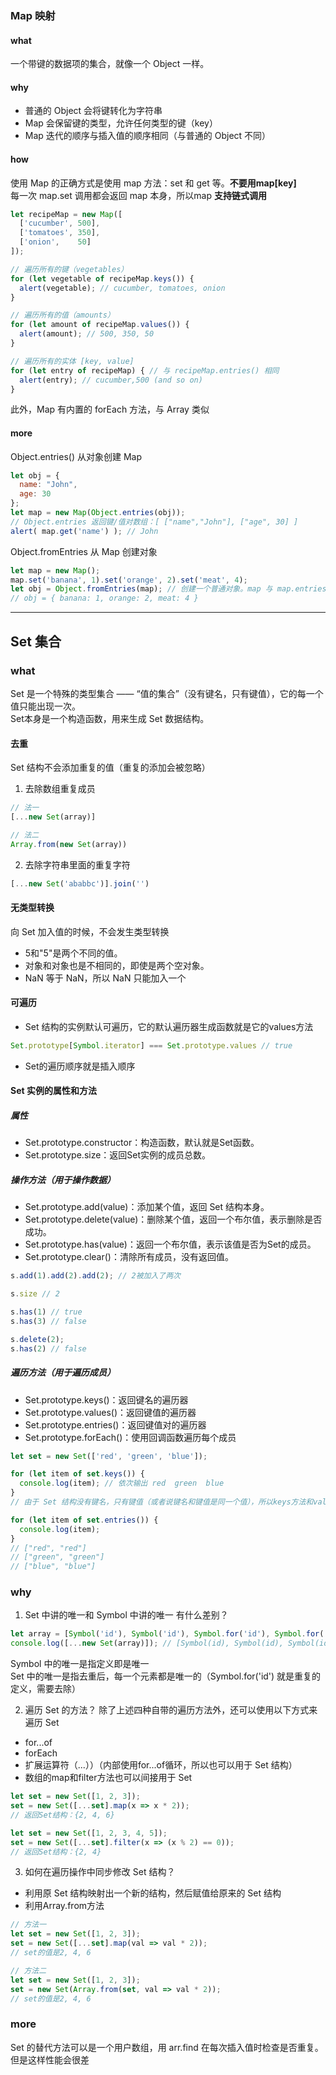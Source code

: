 ### Map 映射
#### what
一个带键的数据项的集合，就像一个 Object 一样。   

#### why
- 普通的 Object 会将键转化为字符串
- Map 会保留键的类型，允许任何类型的键（key）
- Map 迭代的顺序与插入值的顺序相同（与普通的 Object 不同）

#### how
使用 Map 的正确方式是使用 map 方法：set 和 get 等。**不要用map[key]**  
每一次 map.set 调用都会返回 map 本身，所以map **支持链式调用**
```js
let recipeMap = new Map([
  ['cucumber', 500],
  ['tomatoes', 350],
  ['onion',    50]
]);

// 遍历所有的键（vegetables）
for (let vegetable of recipeMap.keys()) {
  alert(vegetable); // cucumber, tomatoes, onion
}

// 遍历所有的值（amounts）
for (let amount of recipeMap.values()) {
  alert(amount); // 500, 350, 50
}

// 遍历所有的实体 [key, value]
for (let entry of recipeMap) { // 与 recipeMap.entries() 相同
  alert(entry); // cucumber,500 (and so on)
}
```
此外，Map 有内置的 forEach 方法，与 Array 类似

#### more
Object.entries() 从对象创建 Map
```js
let obj = {
  name: "John",
  age: 30
};
let map = new Map(Object.entries(obj));
// Object.entries 返回键/值对数组：[ ["name","John"], ["age", 30] ]
alert( map.get('name') ); // John
```
Object.fromEntries 从 Map 创建对象
```js
let map = new Map();
map.set('banana', 1).set('orange', 2).set('meat', 4);
let obj = Object.fromEntries(map); // 创建一个普通对象。map 与 map.entries() 结果相同
// obj = { banana: 1, orange: 2, meat: 4 }
```

***

## Set 集合
### what
Set 是一个特殊的类型集合 —— “值的集合”（没有键名，只有键值），它的每一个值只能出现一次。  
Set本身是一个构造函数，用来生成 Set 数据结构。

#### 去重
Set 结构不会添加重复的值（重复的添加会被忽略）  
1. 去除数组重复成员
```js
// 法一
[...new Set(array)]

// 法二
Array.from(new Set(array))
```
2. 去除字符串里面的重复字符
```js
[...new Set('ababbc')].join('')
```

#### 无类型转换
向 Set 加入值的时候，不会发生类型转换
- 5和"5"是两个不同的值。
- 对象和对象也是不相同的，即使是两个空对象。
- NaN 等于 NaN，所以 NaN 只能加入一个

#### 可遍历
- Set 结构的实例默认可遍历，它的默认遍历器生成函数就是它的values方法
```js
Set.prototype[Symbol.iterator] === Set.prototype.values // true
```
- Set的遍历顺序就是插入顺序

#### Set 实例的属性和方法
##### 属性
- Set.prototype.constructor：构造函数，默认就是Set函数。
- Set.prototype.size：返回Set实例的成员总数。

##### 操作方法（用于操作数据）
- Set.prototype.add(value)：添加某个值，返回 Set 结构本身。
- Set.prototype.delete(value)：删除某个值，返回一个布尔值，表示删除是否成功。
- Set.prototype.has(value)：返回一个布尔值，表示该值是否为Set的成员。
- Set.prototype.clear()：清除所有成员，没有返回值。
```js
s.add(1).add(2).add(2); // 2被加入了两次

s.size // 2

s.has(1) // true
s.has(3) // false

s.delete(2);
s.has(2) // false
```

##### 遍历方法（用于遍历成员）
- Set.prototype.keys()：返回键名的遍历器
- Set.prototype.values()：返回键值的遍历器
- Set.prototype.entries()：返回键值对的遍历器
- Set.prototype.forEach()：使用回调函数遍历每个成员
```js
let set = new Set(['red', 'green', 'blue']);

for (let item of set.keys()) {
  console.log(item); // 依次输出 red  green  blue
}
// 由于 Set 结构没有键名，只有键值（或者说键名和键值是同一个值），所以keys方法和values方法的行为完全一致。

for (let item of set.entries()) {
  console.log(item);
}
// ["red", "red"]
// ["green", "green"]
// ["blue", "blue"]
```

### why
1. Set 中讲的唯一和 Symbol 中讲的唯一 有什么差别？
```js
let array = [Symbol('id'), Symbol('id'), Symbol.for('id'), Symbol.for('id')];
console.log([...new Set(array)]); // [Symbol(id), Symbol(id), Symbol(id)]
```
Symbol 中的唯一是指定义即是唯一  
Set 中的唯一是指去重后，每一个元素都是唯一的（Symbol.for('id') 就是重复的定义，需要去除） 

2. 遍历 Set 的方法？
除了上述四种自带的遍历方法外，还可以使用以下方式来遍历 Set
- for...of
- forEach
- 扩展运算符（...））（内部使用for...of循环，所以也可以用于 Set 结构）
- 数组的map和filter方法也可以间接用于 Set
```js
let set = new Set([1, 2, 3]);
set = new Set([...set].map(x => x * 2));
// 返回Set结构：{2, 4, 6}

let set = new Set([1, 2, 3, 4, 5]);
set = new Set([...set].filter(x => (x % 2) == 0));
// 返回Set结构：{2, 4}
```

3. 如何在遍历操作中同步修改 Set 结构？
- 利用原 Set 结构映射出一个新的结构，然后赋值给原来的 Set 结构
- 利用Array.from方法
```js
// 方法一
let set = new Set([1, 2, 3]);
set = new Set([...set].map(val => val * 2));
// set的值是2, 4, 6

// 方法二
let set = new Set([1, 2, 3]);
set = new Set(Array.from(set, val => val * 2));
// set的值是2, 4, 6
```

### more
Set 的替代方法可以是一个用户数组，用 arr.find 在每次插入值时检查是否重复。但是这样性能会很差